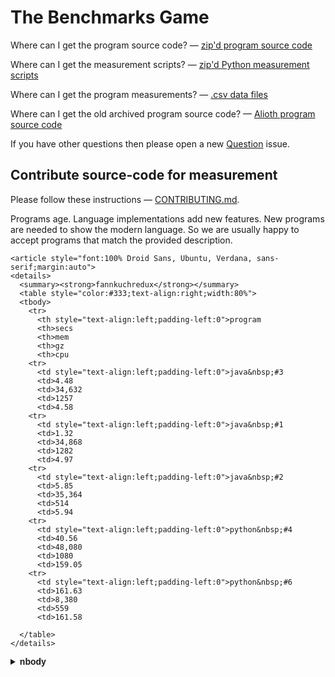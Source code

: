 The Benchmarks Game
===================

Where can I get the program source code? 
 — [zip'd program source code](/public/download/benchmarksgame-sourcecode.zip)

Where can I get the measurement scripts? 
 — [zip'd Python measurement scripts](/public/download/benchmarksgame-script.zip)

Where can I get the program measurements? 
 — [.csv data files](/public/data)

Where can I get the old archived program source code? 
 — [Alioth program source code](https://salsa.debian.org/benchmarksgame-team/archive-alioth-benchmarksgame)

If you have other questions then please open a new [Question](https://salsa.debian.org/benchmarksgame-team/benchmarksgame/issues/new?issuable_template=Question) issue.


Contribute source-code for measurement
--------------------------------------

Please follow these instructions — [CONTRIBUTING.md](/CONTRIBUTING.md).

Programs age. Language implementations add new features. New programs are needed to show the modern language. So we are usually happy to accept programs that match the provided description.


    <article style="font:100% Droid Sans, Ubuntu, Verdana, sans-serif;margin:auto">
    <details>
      <summary><strong>fannkuchredux</strong></summary>
      <table style="color:#333;text-align:right;width:80%">
      <tbody>
        <tr>
          <th style="text-align:left;padding-left:0">program
          <th>secs
          <th>mem
          <th>gz
          <th>cpu
        <tr>
          <td style="text-align:left;padding-left:0">java&nbsp;#3
          <td>4.48
          <td>34,632
          <td>1257
          <td>4.58
        <tr>
          <td style="text-align:left;padding-left:0">java&nbsp;#1
          <td>1.32
          <td>34,868
          <td>1282
          <td>4.97
        <tr>
          <td style="text-align:left;padding-left:0">java&nbsp;#2
          <td>5.85
          <td>35,364
          <td>514
          <td>5.94
        <tr>
          <td style="text-align:left;padding-left:0">python&nbsp;#4
          <td>40.56
          <td>48,080
          <td>1080
          <td>159.05
        <tr>
          <td style="text-align:left;padding-left:0">python&nbsp;#6
          <td>161.63
          <td>8,380
          <td>559
          <td>161.58

      </table>
    </details>
  </article>
    <article style="font:100% Droid Sans, Ubuntu, Verdana, sans-serif;margin:auto">
    <details>
      <summary><strong>nbody</strong></summary>
      <table style="color:#333;text-align:right;width:80%">
      <tbody>
        <tr>
          <th style="text-align:left;padding-left:0">program
          <th>secs
          <th>mem
          <th>gz
          <th>cpu
        <tr>
          <td style="text-align:left;padding-left:0">java&nbsp;#5
          <td>0.12
          <td>0
          <td>1429
          <td>0.16
        <tr>
          <td style="text-align:left;padding-left:0">java&nbsp;#3
          <td>0.12
          <td>0
          <td>1430
          <td>0.16
        <tr>
          <td style="text-align:left;padding-left:0">java&nbsp;#4
          <td>0.12
          <td>0
          <td>1489
          <td>0.16
        <tr>
          <td style="text-align:left;padding-left:0">java&nbsp;#2
          <td>0.12
          <td>0
          <td>1424
          <td>0.17
        <tr>
          <td style="text-align:left;padding-left:0">java&nbsp;#1
          <td>0.14
          <td>0
          <td>1430
          <td>0.20
        <tr>
          <td style="text-align:left;padding-left:0">python&nbsp;#2
          <td>0.89
          <td>8,608
          <td>1413
          <td>0.89

      </table>
    </details>
  </article>
    <article style="font:100% Droid Sans, Ubuntu, Verdana, sans-serif;margin:auto">
    <details>
      <summary><strong>spectralnorm</strong></summary>
      <table style="color:#333;text-align:right;width:80%">
      <tbody>
        <tr>
          <th style="text-align:left;padding-left:0">program
          <th>secs
          <th>mem
          <th>gz
          <th>cpu
        <tr>
          <td style="text-align:left;padding-left:0">java&nbsp;#1
          <td>5.03
          <td>36,964
          <td>514
          <td>5.14
        <tr>
          <td style="text-align:left;padding-left:0">java&nbsp;#3
          <td>1.44
          <td>37,820
          <td>756
          <td>5.28
        <tr>
          <td style="text-align:left;padding-left:0">java&nbsp;#2
          <td>1.44
          <td>36,880
          <td>950
          <td>5.29
        <tr>
          <td style="text-align:left;padding-left:0">python&nbsp;#6
          <td>193.53
          <td>9,116
          <td>504
          <td>193.46
        <tr>
          <td style="text-align:left;padding-left:0">python&nbsp;#7
          <td>52.17
          <td>50,092
          <td>619
          <td>205.93

      </table>
    </details>
  </article>



Suggestions?
------------

If you wish to suggest some kind of change then please open a new [Change](https://salsa.debian.org/benchmarksgame-team/benchmarksgame/issues/new?issuable_template=Change) issue.


Website
-------

Toy-program performance measurements for ~24 language implementations.

https://benchmarksgame-team.pages.debian.net/benchmarksgame/


"The best way to complain is to make things."
---------------------------------------------



